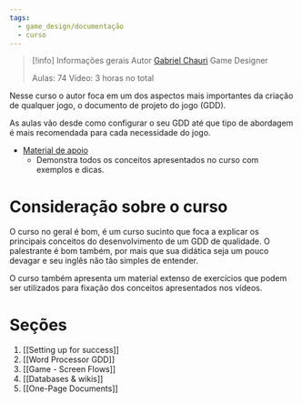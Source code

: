 ```yaml
---
tags:
  - game_design/documentação
  - curso
---
```

> [!info] Informações gerais
> Autor
> [Gabriel Chauri](https://gamedesignthinking.com/)
> Game Designer
> 
> Aulas: 74
> Vídeo: 3 horas no total

Nesse curso o autor foca em um dos aspectos mais importantes da criação de qualquer jogo, o documento de projeto do jogo (GDD).

As aulas vão desde como configurar o seu GDD até que tipo de abordagem é mais recomendada para cada necessidade do jogo.

- [Material de apoio](https://gamedesignthinking.notion.site/gamedesignthinking/Write-a-GDD-like-a-Pro-Companion-Website-46c7276a42c947c0803a927797b98f31)
	- Demonstra todos os conceitos apresentados no curso com exemplos e dicas.

# Consideração sobre o curso

O curso no geral é bom, é um curso sucinto que foca a explicar os principais conceitos do desenvolvimento de um GDD de qualidade. O palestrante é bom também, por mais que sua didática seja um pouco devagar e seu inglês não tão simples de entender.

O curso também apresenta um material extenso de exercícios que podem ser utilizados para fixação dos conceitos apresentados nos vídeos.
# Seções

1. [[Setting up for success]]
2. [[Word Processor GDD]]
3. [[Game - Screen Flows]]
4. [[Databases & wikis]]
5. [[One-Page Documents]]

